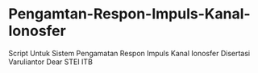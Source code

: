 # Pengamtan-Respon-Impuls-Kanal-Ionosfer
Script Untuk Sistem Pengamatan Respon Impuls Kanal Ionosfer  Disertasi Varuliantor Dear STEI ITB
